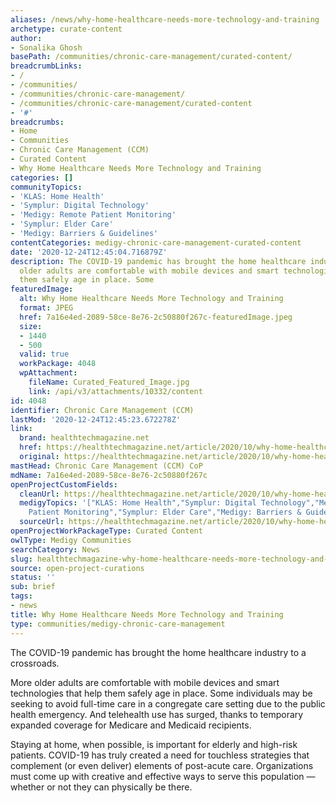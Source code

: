 ```yaml
---
aliases: /news/why-home-healthcare-needs-more-technology-and-training
archetype: curate-content
author:
- Sonalika Ghosh
basePath: /communities/chronic-care-management/curated-content/
breadcrumbLinks:
- /
- /communities/
- /communities/chronic-care-management/
- /communities/chronic-care-management/curated-content
- '#'
breadcrumbs:
- Home
- Communities
- Chronic Care Management (CCM)
- Curated Content
- Why Home Healthcare Needs More Technology and Training
categories: []
communityTopics:
- 'KLAS: Home Health'
- 'Symplur: Digital Technology'
- 'Medigy: Remote Patient Monitoring'
- 'Symplur: Elder Care'
- 'Medigy: Barriers & Guidelines'
contentCategories: medigy-chronic-care-management-curated-content
date: '2020-12-24T12:45:04.716879Z'
description: The COVID-19 pandemic has brought the home healthcare industry to a crossroads.More
  older adults are comfortable with mobile devices and smart technologies that help
  them safely age in place. Some
featuredImage:
  alt: Why Home Healthcare Needs More Technology and Training
  format: JPEG
  href: 7a16e4ed-2089-58ce-8e76-2c50880f267c-featuredImage.jpeg
  size:
  - 1440
  - 500
  valid: true
  workPackage: 4048
  wpAttachment:
    fileName: Curated_Featured_Image.jpg
    link: /api/v3/attachments/10332/content
id: 4048
identifier: Chronic Care Management (CCM)
lastMod: '2020-12-24T12:45:23.672278Z'
link:
  brand: healthtechmagazine.net
  href: https://healthtechmagazine.net/article/2020/10/why-home-healthcare-needs-more-technology-and-training
  original: https://healthtechmagazine.net/article/2020/10/why-home-healthcare-needs-more-technology-and-training
mastHead: Chronic Care Management (CCM) CoP
mdName: 7a16e4ed-2089-58ce-8e76-2c50880f267c
openProjectCustomFields:
  cleanUrl: https://healthtechmagazine.net/article/2020/10/why-home-healthcare-needs-more-technology-and-training
  medigyTopics: '["KLAS: Home Health","Symplur: Digital Technology","Medigy: Remote
    Patient Monitoring","Symplur: Elder Care","Medigy: Barriers & Guidelines"]'
  sourceUrl: https://healthtechmagazine.net/article/2020/10/why-home-healthcare-needs-more-technology-and-training
openProjectWorkPackageType: Curated Content
owlType: Medigy Communities
searchCategory: News
slug: healthtechmagazine-why-home-healthcare-needs-more-technology-and-training
source: open-project-curations
status: ''
sub: brief
tags:
- news
title: Why Home Healthcare Needs More Technology and Training
type: communities/medigy-chronic-care-management
---
```


<p>The COVID-19 pandemic has brought the home healthcare industry to a crossroads.</p><p>More older adults are comfortable with mobile devices and smart technologies that help them&nbsp;safely age in place. Some individuals may be seeking to avoid full-time care in a congregate care setting due to the public health emergency. And telehealth use has surged,&nbsp;thanks to temporary expanded coverage&nbsp;for Medicare and Medicaid recipients.</p><p>Staying at home, when possible, is important for elderly and high-risk patients. COVID-19 has truly created a need for&nbsp;touchless strategies&nbsp;that complement (or even deliver) elements of post-acute care. Organizations must come up with creative and effective ways to serve this population — whether or not they can physically be there.</p>
